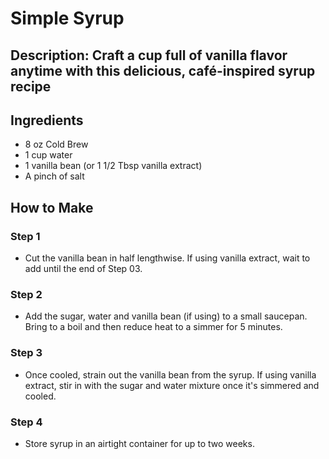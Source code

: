 # Simple Syrup

## Description: Craft a cup full of vanilla flavor anytime with this delicious, café-inspired syrup recipe

## Ingredients

- 8 oz Cold Brew
- 1 cup water
- 1 vanilla bean (or 1 1/2 Tbsp vanilla extract)
- A pinch of salt

## How to Make

### Step 1

- Cut the vanilla bean in half lengthwise. If using vanilla extract, wait to add until the end of Step 03.

### Step 2

- Add the sugar, water and vanilla bean (if using) to a small saucepan. Bring to a boil and then reduce heat to a simmer for 5 minutes.

### Step 3

- Once cooled, strain out the vanilla bean from the syrup. If using vanilla extract, stir in with the sugar and water mixture once it's simmered and cooled.

### Step 4

- Store syrup in an airtight container for up to two weeks.
